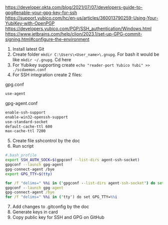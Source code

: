 https://developer.okta.com/blog/2021/07/07/developers-guide-to-gpg#enable-your-gpg-key-for-ssh  
https://support.yubico.com/hc/en-us/articles/360013790259-Using-Your-YubiKey-with-OpenPGP  
https://developers.yubico.com/PGP/SSH_authentication/Windows.html  
https://www.jetbrains.com/help/clion/2023.1/set-up-GPG-commit-signing.html#configure-the-environment  


1) Install latest Git
2) Create folder ```mkdir C:\Users\<User_name>\.gnupg```. For bash it would be like ```mkdir ~/.gnupg```. Cd here
3) For Yubikey supporting create ```echo "reader-port Yubico Yubi" >> ./scdaemon.conf```
4) For SSH integration create 2 files:  

gpg.conf
```txt
use-agent
```
gpg-agent.conf
```txt
enable-ssh-support
enable-win32-openssh-support
use-standard-socket
default-cache-ttl 600
max-cache-ttl 7200
```
5) Create file sshcontrol by the doc
6) Run script
```bash
#.bash_profile
export SSH_AUTH_SOCK=$(gpgconf --list-dirs agent-ssh-socket)
gpgconf --launch gpg-agent
gpg-connect-agent /bye
export GPG_TTY=$(tty)
```
```cmd
for /f "delims=" %%i in ('gpgconf --list-dirs agent-ssh-socket') do set SSH_AUTH_SOCK=%%i
gpgconf --launch gpg-agent
gpg-connect-agent /bye
for /f "delims=" %%i in ('tty') do set GPG_TTY=%%i
```
7) Add changes to .gitconfig by the doc
8) Generate keys in card
9) Copy public key for SSH and GPG on GitHub

